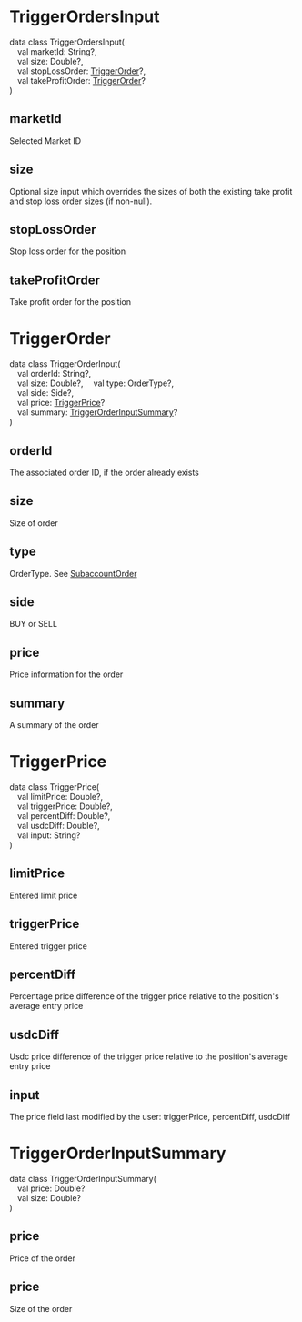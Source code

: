 # TriggerOrdersInput

data class TriggerOrdersInput(  
&emsp;val marketId: String?,  
&emsp;val size: Double?,  
&emsp;val stopLossOrder: [TriggerOrder](#TriggerOrder)?,  
&emsp;val takeProfitOrder: [TriggerOrder](#TriggerOrder)?  
)

## marketId

Selected Market ID

## size

Optional size input which overrides the sizes of both the existing take profit and stop loss order sizes (if non-null).

## stopLossOrder

Stop loss order for the position

## takeProfitOrder

Take profit order for the position

# TriggerOrder

data class TriggerOrderInput(  
&emsp;val orderId: String?,  
&emsp;val size: Double?,
&emsp;val type: OrderType?,  
&emsp;val side: Side?,  
&emsp;val price: [TriggerPrice](#TriggerPrice)?  
&emsp;val summary: [TriggerOrderInputSummary](#TriggerOrderInputSummary)?  
)

## orderId

The associated order ID, if the order already exists

## size

Size of order

## type

OrderType. See [SubaccountOrder](../Account.md)

## side

BUY or SELL

## price

Price information for the order

## summary

A summary of the order

# TriggerPrice

data class TriggerPrice(  
&emsp;val limitPrice: Double?,  
&emsp;val triggerPrice: Double?,  
&emsp;val percentDiff: Double?,  
&emsp;val usdcDiff: Double?,  
&emsp;val input: String?  
)

## limitPrice

Entered limit price

## triggerPrice

Entered trigger price

## percentDiff

Percentage price difference of the trigger price relative to the position's average entry price

## usdcDiff

Usdc price difference of the trigger price relative to the position's average entry price

## input

The price field last modified by the user: triggerPrice, percentDiff, usdcDiff

# TriggerOrderInputSummary

data class TriggerOrderInputSummary(  
&emsp;val price: Double?  
&emsp;val size: Double?  
)

## price

Price of the order

## price

Size of the order
